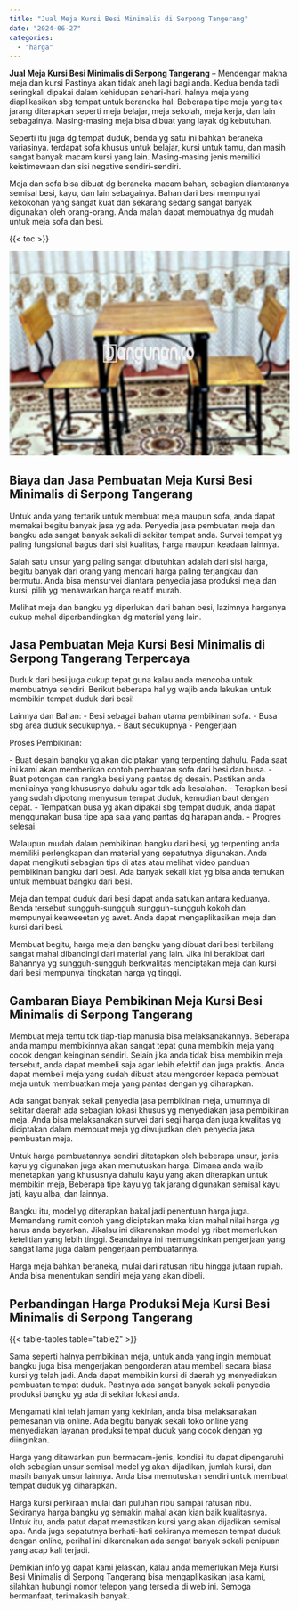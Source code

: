 ```yaml
---
title: "Jual Meja Kursi Besi Minimalis di Serpong Tangerang"
date: "2024-06-27"
categories: 
  - "harga"
---
```


**Jual Meja Kursi Besi Minimalis di Serpong Tangerang** – Mendengar makna meja dan kursi Pastinya akan tidak aneh lagi bagi anda. Kedua benda tadi seringkali dipakai dalam kehidupan sehari-hari. halnya meja yang diaplikasikan sbg tempat untuk beraneka hal. Beberapa tipe meja yang tak jarang diterapkan seperti meja belajar, meja sekolah, meja kerja, dan lain sebagainya. Masing-masing meja bisa dibuat yang layak dg kebutuhan.

Seperti itu juga dg tempat duduk, benda yg satu ini bahkan beraneka variasinya. terdapat sofa khusus untuk belajar, kursi untuk tamu, dan masih sangat banyak macam kursi yang lain. Masing-masing jenis memiliki keistimewaan dan sisi negative sendiri-sendiri.

Meja dan sofa bisa dibuat dg beraneka macam bahan, sebagian diantaranya semisal besi, kayu, dan lain sebagainya. Bahan dari besi mempunyai kekokohan yang sangat kuat dan sekarang sedang sangat banyak digunakan oleh orang-orang. Anda malah dapat membuatnya dg mudah untuk meja sofa dan besi.

{{< toc >}}

![Jual Meja Kursi Besi Minimalis di Serpong Tangerang](/images/jual-meja-besi-murah08.png)

## Biaya dan Jasa Pembuatan Meja Kursi Besi Minimalis di Serpong Tangerang

Untuk anda yang tertarik untuk membuat meja maupun sofa, anda dapat memakai begitu banyak jasa yg ada. Penyedia jasa pembuatan meja dan bangku ada sangat banyak sekali di sekitar tempat anda. Survei tempat yg paling fungsional bagus dari sisi kualitas, harga maupun keadaan lainnya.

Salah satu unsur yang paling sangat dibutuhkan adalah dari sisi harga, begitu banyak dari orang yang mencari harga paling terjangkau dan bermutu. Anda bisa mensurvei diantara penyedia jasa produksi meja dan kursi, pilih yg menawarkan harga relatif murah.

Melihat meja dan bangku yg diperlukan dari bahan besi, lazimnya harganya cukup mahal diperbandingkan dg material yang lain.

## Jasa Pembuatan Meja Kursi Besi Minimalis di Serpong Tangerang Terpercaya

Duduk dari besi juga cukup tepat guna kalau anda mencoba untuk membuatnya sendiri. Berikut beberapa hal yg wajib anda lakukan untuk membikin tempat duduk dari besi!

Lainnya dan Bahan: - Besi sebagai bahan utama pembikinan sofa. - Busa sbg area duduk secukupnya. - Baut secukupnya - Pengerjaan

Proses Pembikinan:

\- Buat desain bangku yg akan diciptakan yang terpenting dahulu. Pada saat ini kami akan memberikan contoh pembuatan sofa dari besi dan busa. - Buat potongan dan rangka besi yang pantas dg desain. Pastikan anda menilainya yang khususnya dahulu agar tdk ada kesalahan. - Terapkan besi yang sudah dipotong menyusun tempat duduk, kemudian baut dengan cepat. - Tempatkan busa yg akan dipakai sbg tempat duduk, anda dapat menggunakan busa tipe apa saja yang pantas dg harapan anda. - Progres selesai.

Walaupun mudah dalam pembikinan bangku dari besi, yg terpenting anda memiliki perlengkapan dan material yang sepatutnya digunakan. Anda dapat mengikuti sebagian tips di atas atau melihat video panduan pembikinan bangku dari besi. Ada banyak sekali kiat yg bisa anda temukan untuk membuat bangku dari besi.

Meja dan tempat duduk dari besi dapat anda satukan antara keduanya. Benda tersebut sungguh-sungguh sungguh-sungguh kokoh dan mempunyai keaweeetan yg awet. Anda dapat mengaplikasikan meja dan kursi dari besi.

Membuat begitu, harga meja dan bangku yang dibuat dari besi terbilang sangat mahal dibandingi dari material yang lain. Jika ini berakibat dari Bahannya yg sungguh-sungguh berkwalitas menciptakan meja dan kursi dari besi mempunyai tingkatan harga yg tinggi.

## Gambaran Biaya Pembikinan Meja Kursi Besi Minimalis di Serpong Tangerang

Membuat meja tentu tdk tiap-tiap manusia bisa melaksanakannya. Beberapa anda mampu membikinnya akan sangat tepat guna membikin meja yang cocok dengan keinginan sendiri. Selain jika anda tidak bisa membikin meja tersebut, anda dapat membeli saja agar lebih efektif dan juga praktis. Anda dapat membeli meja yang sudah dibuat atau mengorder kepada pembuat meja untuk membuatkan meja yang pantas dengan yg diharapkan.

Ada sangat banyak sekali penyedia jasa pembikinan meja, umumnya di sekitar daerah ada sebagian lokasi khusus yg menyediakan jasa pembikinan meja. Anda bisa melaksanakan survei dari segi harga dan juga kwalitas yg diciptakan dalam membuat meja yg diwujudkan oleh penyedia jasa pembuatan meja.

Untuk harga pembuatannya sendiri ditetapkan oleh beberapa unsur, jenis kayu yg digunakan juga akan memutuskan harga. Dimana anda wajib menetapkan yang khususnya dahulu kayu yang akan diterapkan untuk membikin meja, Beberapa tipe kayu yg tak jarang digunakan semisal kayu jati, kayu alba, dan lainnya.

Bangku itu, model yg diterapkan bakal jadi penentuan harga juga. Memandang rumit contoh yang diciptakan maka kian mahal nilai harga yg harus anda bayarkan. Jikalau ini dikarenakan model yg ribet memerlukan ketelitian yang lebih tinggi. Seandainya ini memungkinkan pengerjaan yang sangat lama juga dalam pengerjaan pembuatannya.

Harga meja bahkan beraneka, mulai dari ratusan ribu hingga jutaan rupiah. Anda bisa menentukan sendiri meja yang akan dibeli.

## Perbandingan Harga Produksi Meja Kursi Besi Minimalis di Serpong Tangerang

{{< table-tables table="table2" >}}

Sama seperti halnya pembikinan meja, untuk anda yang ingin membuat bangku juga bisa mengerjakan pengorderan atau membeli secara biasa kursi yg telah jadi. Anda dapat membikin kursi di daerah yg menyediakan pembuatan tempat duduk. Pastinya ada sangat banyak sekali penyedia produksi bangku yg ada di sekitar lokasi anda.

Mengamati kini telah jaman yang kekinian, anda bisa melaksanakan pemesanan via online. Ada begitu banyak sekali toko online yang menyediakan layanan produksi tempat duduk yang cocok dengan yg diinginkan.

Harga yang ditawarkan pun bermacam-jenis, kondisi itu dapat dipengaruhi oleh sebagian unsur semisal model yg akan dijadikan, jumlah kursi, dan masih banyak unsur lainnya. Anda bisa memutuskan sendiri untuk membuat tempat duduk yg diharapkan.

Harga kursi perkiraan mulai dari puluhan ribu sampai ratusan ribu. Sekiranya harga bangku yg semakin mahal akan kian baik kualitasnya. Untuk itu, anda patut dapat memastikan kursi yang akan dijadikan semisal apa. Anda juga sepatutnya berhati-hati sekiranya memesan tempat duduk dengan online, perihal ini dikarenakan ada sangat banyak sekali penipuan yang acap kali terjadi.

Demikian info yg dapat kami jelaskan, kalau anda memerlukan Meja Kursi Besi Minimalis di Serpong Tangerang bisa mengaplikasikan jasa kami, silahkan hubungi nomor telepon yang tersedia di web ini. Semoga bermanfaat, terimakasih banyak.
